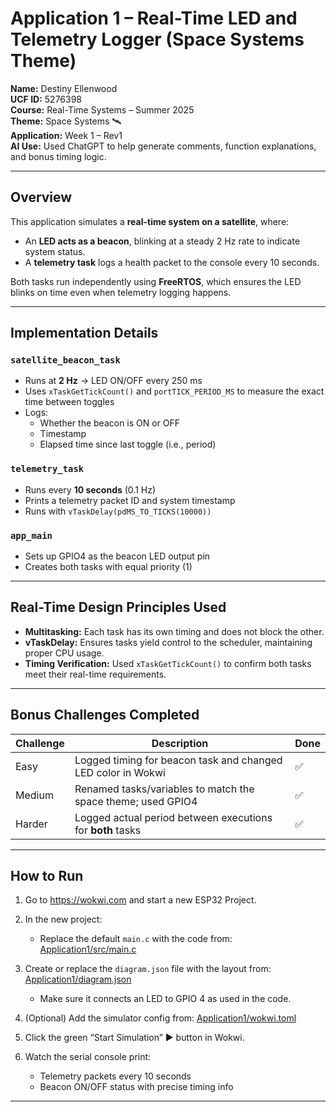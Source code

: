 # Application 1 – Real-Time LED and Telemetry Logger (Space Systems Theme)

**Name:** Destiny Ellenwood  
**UCF ID:** 5276398  
**Course:** Real-Time Systems – Summer 2025  
**Theme:** Space Systems 🛰️  
**Application:** Week 1 – Rev1  
**AI Use:** Used ChatGPT to help generate comments, function explanations, and bonus timing logic.

---

##  Overview

This application simulates a **real-time system on a satellite**, where:

- An **LED acts as a beacon**, blinking at a steady 2 Hz rate to indicate system status.
- A **telemetry task** logs a health packet to the console every 10 seconds.

Both tasks run independently using **FreeRTOS**, which ensures the LED blinks on time even when telemetry logging happens.

---

##  Implementation Details

###  `satellite_beacon_task`
- Runs at **2 Hz** → LED ON/OFF every 250 ms
- Uses `xTaskGetTickCount()` and `portTICK_PERIOD_MS` to measure the exact time between toggles
- Logs:
  - Whether the beacon is ON or OFF
  - Timestamp
  - Elapsed time since last toggle (i.e., period)

###  `telemetry_task`
- Runs every **10 seconds** (0.1 Hz)
- Prints a telemetry packet ID and system timestamp
- Runs with `vTaskDelay(pdMS_TO_TICKS(10000))`

###  `app_main`
- Sets up GPIO4 as the beacon LED output pin
- Creates both tasks with equal priority (1)

---

##  Real-Time Design Principles Used

- **Multitasking:** Each task has its own timing and does not block the other.
- **vTaskDelay:** Ensures tasks yield control to the scheduler, maintaining proper CPU usage.
- **Timing Verification:** Used `xTaskGetTickCount()` to confirm both tasks meet their real-time requirements.

---

##  Bonus Challenges Completed

| Challenge        | Description                                                   | Done |
|------------------|---------------------------------------------------------------|------|
| Easy             | Logged timing for beacon task and changed LED color in Wokwi | ✅   |
| Medium           | Renamed tasks/variables to match the space theme; used GPIO4  | ✅   |
| Harder           | Logged actual period between executions for **both** tasks    | ✅   |

---

##  How to Run

1. Go to https://wokwi.com and start a new ESP32 Project.
2. In the new project:
    - Replace the default `main.c` with the code from: [Application1/src/main.c](/src/main.c)
3. Create or replace the `diagram.json` file with the layout from: [Application1/diagram.json](/diagram.json)
    - Make sure it connects an LED to GPIO 4 as used in the code.
4. (Optional) Add the simulator config from: [Application1/wokwi.toml](/wokwi.toml)
5. Click the green “Start Simulation” ▶ button in Wokwi.

6. Watch the serial console print:
   - Telemetry packets every 10 seconds
   - Beacon ON/OFF status with precise timing info

---

